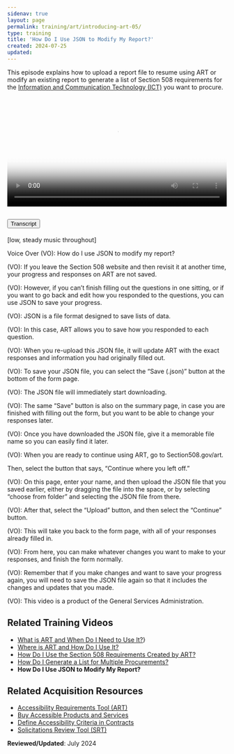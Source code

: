 ```yaml
---
sidenav: true
layout: page
permalink: training/art/introducing-art-05/
type: training
title: 'How Do I Use JSON to Modify My Report?'
created: 2024-07-25
updated: 
---
```

This episode explains how to upload a report file to resume using ART or modify an existing report to generate a list of Section 508 requirements for the [Information and Communication Technology (ICT)][6] you want to procure.

<video controls="controls" poster="https://assets.section508.gov/files/thumbnails/training-art-poster-05.jpg" data-vscid="3qesx4ovd" style="width:100%" class="border-base radius-lg border-0px"><source src="https://assets.section508.gov/files/videos/art-introduction-05-oc.mp4" type="video/mp4" /></video>

<div class="usa-accordion usa-accordion--bordered">
  <h2 class="usa-accordion__heading">
    <button type="button" class="usa-accordion__button" aria-expanded="false" aria-controls="a1">Transcript</button>
  </h2>
  <div id="a1" class="usa-accordion__content usa-prose">
    <p>[low, steady music throughout]</p>
    <p>Voice Over (VO): How do I use JSON to modify my report?</p>
    <p>(VO): If you leave the Section 508 website and then revisit it at another time, your progress and responses on ART are not saved.</p>
    <p>(VO): However, if you can’t finish filling out the questions in one sitting, or if you want to go back and edit how you responded to the questions, you can use JSON to save your progress.</p>
    <p>(VO): JSON is a file format designed to save lists of data.</p>
    <p>(VO): In this case, ART allows you to save how you responded to each question.</p>
    <p>(VO): When you re-upload this JSON file, it will update ART with the exact responses and information you had originally filled out.</p>
    <p>(VO): To save your JSON file, you can select the “Save (.json)” button at the bottom of the form page.</p>
    <p>(VO): The JSON file will immediately start downloading.</p>
    <p>(VO): The same “Save” button is also on the summary page, in case you are finished with filling out the form, but you want to be able to change your responses later.</p>
    <p>(VO): Once you have downloaded the JSON file, give it a memorable file name so you can easily find it later.</p>
    <p>(VO): When you are ready to continue using ART, go to Section508.gov/art.</p>
    Then, select the button that says, “Continue where you left off.”</p>
    <p>(VO): On this page, enter your name, and then upload the JSON file that you saved earlier, either by dragging the file into the space, or by selecting “choose from folder” and selecting the JSON file from there.</p>
    <p>(VO): After that, select the “Upload” button, and then select the “Continue” button.</p>
    <p>(VO): This will take you back to the form page, with all of your responses already filled in.</p>
    <p>(VO): From here, you can make whatever changes you want to make to your responses, and finish the form normally.</p>
    <p>(VO): Remember that if you make changes and want to save your progress again, you will need to save the JSON file again so that it includes the changes and updates that you made.</p>
    <p>(VO): This video is a product of the General Services Administration.</p>
  </div>
</div>

## Related Training Videos

* [What is ART and When Do I Need to Use It?][5]}
* [Where is ART and How Do I Use It?][2]
* [How Do I Use the Section 508 Requirements Created by ART?][3]
* [How Do I Generate a List for Multiple Procurements?][4]
* **How Do I Use JSON to Modify My Report?**

## Related Acquisition Resources

  * [Accessibility Requirements Tool (ART)][7]
  * [Buy Accessible Products and Services][8]
  * [Define Accessibility Criteria in Contracts][9]
  * [Solicitations Review Tool (SRT)][10]

**Reviewed/Updated**: July 2024

[1]: {{site.baseurl}}/training/art/introducing-art-01/
[2]: {{site.baseurl}}/training/art/introducing-art-02/
[3]: {{site.baseurl}}/training/art/introducing-art-03/
[4]: {{site.baseurl}}/training/art/introducing-art-04/
[5]: {{site.baseurl}}/training/art/introducing-art-05/
[6]: {{site.baseurl}}/content/glossary/#ict
[7]: {{site.baseurl}}/art/
[8]: {{site.baseurl}}/buy/
[9]: {{site.baseurl}}/buy/define-accessibility-criteria/
[10]: {{site.baseurl}}/buy/solicitation-review-tool/